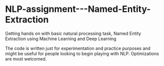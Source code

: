 # NLP-assignment---Named-Entity-Extraction
Getting hands on with basic natural processing task, Named Entity Extraction using Machine Learning and Deep Learning 

The code is written just for experimentation and practice purposes and might be useful for people looking to begin playing with NLP. Optimizations are most welcomed.

